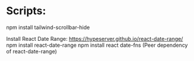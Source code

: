 # Scripts:

npm install tailwind-scrollbar-hide

Install React Date Range:
https://hypeserver.github.io/react-date-range/
npm install react-date-range
npm install react date-fns (Peer dependency of react-date-range)
